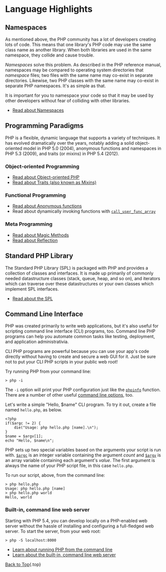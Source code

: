 # Language Highlights

## Namespaces

As mentioned above, the PHP community has a lot of developers creating lots of code. This means that one library's PHP code may use the same class name as another library. When both libraries are used in the same namespace, they collide and cause trouble.

_Namespaces_ solve this problem. As described in the PHP reference manual, namespaces may be compared to operating system directories that _namespace_ files; two files with the same name may co-exist in separate directories. Likewise, two PHP classes with the same name may co-exist in separate PHP namespaces. It's as simple as that.

It is important for you to namespace your code so that it may be used by other developers without fear of colliding with other libraries.

* [Read about Namespaces][namespaces]

## Programming Paradigms

PHP is a flexible, dynamic language that supports a variety of techniques. It has evolved dramatically over the years, notably adding a solid object-oriented model in PHP 5.0 (2004), anonymous functions and namespaces in PHP 5.3 (2009), and traits (or mixins) in PHP 5.4 (2012).

### Object-oriented Programming

* [Read about Object-oriented PHP][oop]
* [Read about Traits (also known as Mixins)][traits]

### Functional Programming

* [Read about Anonymous functions][anonymous-functions]
* Read about dynamically invoking functions with [`call_user_func_array`][call-user-func-array]

### Meta Programming

* [Read about Magic Methods][magic-methods]
* [Read about Reflection][reflection]

## Standard PHP Library

The Standard PHP Library (SPL) is packaged with PHP and provides a collection of classes and interfaces. It is made up primarily of commonly needed datastructure classes (stack, queue, heap, and so on), and iterators which can traverse over these datastructures or your own classes which implement SPL interfaces.

* [Read about the SPL][spl]

## Command Line Interface

PHP was created primarily to write web applications, but it's also useful for scripting command line interface (CLI) programs, too. Command line PHP programs can help you automate common tasks like testing, deployment, and application administrativia.

CLI PHP programs are powerful because you can use your app's code directly without having to create and secure a web GUI for it. Just be sure not to put your CLI PHP scripts in your public web root!

Try running PHP from your command line:

    > php -i

The `-i` option will print your PHP configuration just like the [`phpinfo`][phpinfo] function. There are a number of other useful [command line options][cli-options], too.

Let's write a simple "Hello, $name" CLI program. To try it out, create a file named `hello.php`, as below.

    <?php
    if($argc != 2) {
        die("Usage: php hello.php [name].\n");
    }
    $name = $argv[1];
    echo "Hello, $name\n";

PHP sets up two special variables based on the arguments your script is run with. [`$argc`][argc] is an integer variable containing the argument *count* and [`$argv`][argv] is an array variable containing each argument's *value*. The first argument is always the name of your PHP script file, in this case `hello.php`.

To run our script, above, from the command line:

    > php hello.php
    Usage: php hello.php [name]
    > php hello.php world
    Hello, world

### Built-in, command line web server

Starting with PHP 5.4, you can develop locally on a PHP-enabled web server without the hassle of installing and configuring a full-fledged web server. To start the server, from your web root:

    > php -S localhost:8000

 * [Learn about running PHP from the command line][php-cli]
 * [Learn about the built-in, command line web server][cli-server]

[Back to Top](#top){.top}

[namespaces]: http://php.net/manual/en/language.namespaces.php
[oop]: http://www.php.net/manual/en/language.oop5.php
[spl]: http://php.net/manual/en/book.spl.php 
[anonymous-functions]: http://www.php.net/manual/en/functions.anonymous.php
[magic-methods]: http://php.net/manual/en/language.oop5.magic.php
[reflection]: http://www.php.net/manual/en/intro.reflection.php
[traits]: http://www.php.net/manual/en/language.traits.php
[call-user-func-array]: http://php.net/manual/en/function.call-user-func-array.php

[phpinfo]: http://php.net/manual/en/function.phpinfo.php
[cli-options]: http://www.php.net/manual/en/features.commandline.options.php
[argc]: http://php.net/manual/en/reserved.variables.argc.php
[argv]: http://php.net/manual/en/reserved.variables.argv.php
[cli-server]: http://www.php.net/manual/en/features.commandline.webserver.php
[php-cli]: http://php.net/manual/en/features.commandline.php
